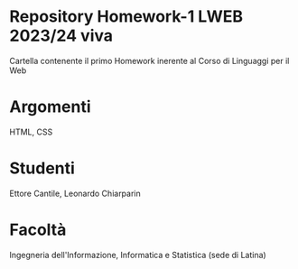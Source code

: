 # Repository Homework-1 LWEB 2023/24 viva
  Cartella contenente il primo Homework inerente al Corso di Linguaggi per il Web
# Argomenti
  HTML, CSS
# Studenti
  Ettore Cantile, Leonardo Chiarparin
# Facoltà
  Ingegneria dell'Informazione, Informatica e Statistica (sede di Latina)
